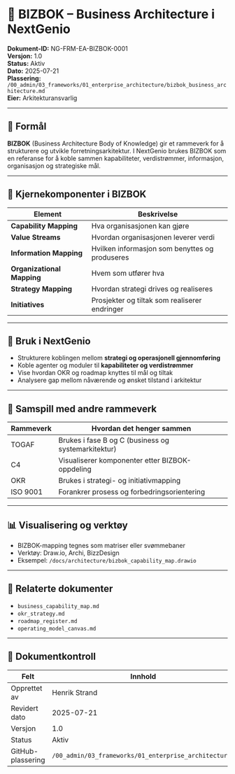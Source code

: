 # 🧱 BIZBOK – Business Architecture i NextGenio

**Dokument-ID:** NG-FRM-EA-BIZBOK-0001  
**Versjon:** 1.0  
**Status:** Aktiv  
**Dato:** 2025-07-21  
**Plassering:** `/00_admin/03_frameworks/01_enterprise_architecture/bizbok_business_architecture.md`  
**Eier:** Arkitekturansvarlig  

---

## 🎯 Formål

**BIZBOK** (Business Architecture Body of Knowledge) gir et rammeverk for å strukturere og utvikle forretningsarkitektur. I NextGenio brukes BIZBOK som en referanse for å koble sammen kapabiliteter, verdistrømmer, informasjon, organisasjon og strategiske mål.

---

## 🧱 Kjernekomponenter i BIZBOK

| Element            | Beskrivelse |
|--------------------|-------------|
| **Capability Mapping**    | Hva organisasjonen kan gjøre |
| **Value Streams**         | Hvordan organisasjonen leverer verdi |
| **Information Mapping**   | Hvilken informasjon som benyttes og produseres |
| **Organizational Mapping**| Hvem som utfører hva |
| **Strategy Mapping**      | Hvordan strategi drives og realiseres |
| **Initiatives**           | Prosjekter og tiltak som realiserer endringer |

---

## 🧩 Bruk i NextGenio

- Strukturere koblingen mellom **strategi og operasjonell gjennomføring**
- Koble agenter og moduler til **kapabiliteter og verdistrømmer**
- Vise hvordan OKR og roadmap knyttes til mål og tiltak
- Analysere gap mellom nåværende og ønsket tilstand i arkitektur

---

## 🔄 Samspill med andre rammeverk

| Rammeverk | Hvordan det henger sammen |
|-----------|----------------------------|
| TOGAF     | Brukes i fase B og C (business og systemarkitektur) |
| C4        | Visualiserer komponenter etter BIZBOK-oppdeling |
| OKR       | Brukes i strategi- og initiativmapping |
| ISO 9001  | Forankrer prosess og forbedringsorientering |

---

## 📊 Visualisering og verktøy

- BIZBOK-mapping tegnes som matriser eller svømmebaner
- Verktøy: Draw.io, Archi, BizzDesign
- Eksempel: `/docs/architecture/bizbok_capability_map.drawio`

---

## 📎 Relaterte dokumenter

- `business_capability_map.md`
- `okr_strategy.md`
- `roadmap_register.md`
- `operating_model_canvas.md`

---

## 📄 Dokumentkontroll

| Felt             | Innhold                                  |
|------------------|-------------------------------------------|
| Opprettet av     | Henrik Strand                             |
| Revidert dato    | 2025-07-21                                |
| Versjon          | 1.0                                       |
| Status           | Aktiv                                     |
| GitHub-plassering| `/00_admin/03_frameworks/01_enterprise_architecture/` |
